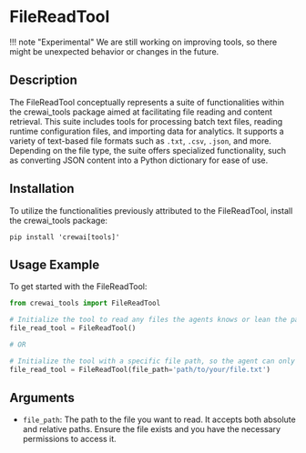 # FileReadTool

!!! note "Experimental"
    We are still working on improving tools, so there might be unexpected behavior or changes in the future.

## Description
The FileReadTool conceptually represents a suite of functionalities within the crewai_tools package aimed at facilitating file reading and content retrieval. This suite includes tools for processing batch text files, reading runtime configuration files, and importing data for analytics. It supports a variety of text-based file formats such as `.txt`, `.csv`, `.json`, and more. Depending on the file type, the suite offers specialized functionality, such as converting JSON content into a Python dictionary for ease of use.

## Installation
To utilize the functionalities previously attributed to the FileReadTool, install the crewai_tools package:

```shell
pip install 'crewai[tools]'
```

## Usage Example
To get started with the FileReadTool:

```python
from crewai_tools import FileReadTool

# Initialize the tool to read any files the agents knows or lean the path for
file_read_tool = FileReadTool()

# OR

# Initialize the tool with a specific file path, so the agent can only read the content of the specified file
file_read_tool = FileReadTool(file_path='path/to/your/file.txt')
```

## Arguments
- `file_path`: The path to the file you want to read. It accepts both absolute and relative paths. Ensure the file exists and you have the necessary permissions to access it.